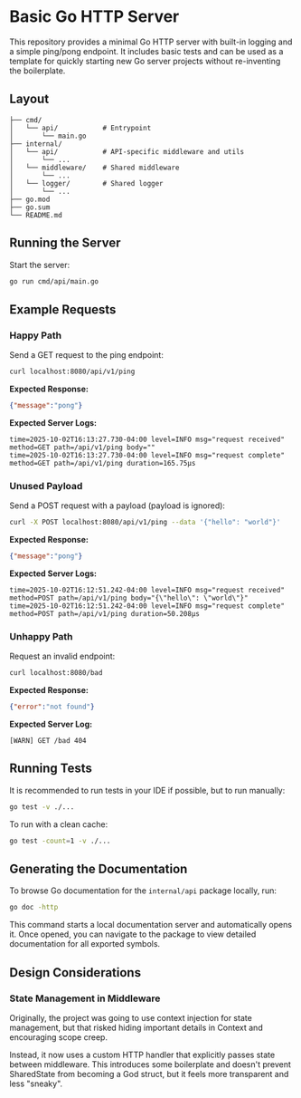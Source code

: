 # Basic Go HTTP Server

This repository provides a minimal Go HTTP server with built-in logging and a simple ping/pong endpoint. It includes basic tests and can be used as a template for quickly starting new Go server projects without re-inventing the boilerplate.

## Layout

```
├── cmd/
│   └── api/           # Entrypoint
│       └── main.go
├── internal/
│   └── api/           # API-specific middleware and utils
│       └── ...
│   └── middleware/    # Shared middleware
│       └── ...
│   └── logger/        # Shared logger
│       └── ...
├── go.mod
├── go.sum
└── README.md
```

## Running the Server

Start the server:

```sh
go run cmd/api/main.go
```

## Example Requests

### Happy Path

Send a GET request to the ping endpoint:

```sh
curl localhost:8080/api/v1/ping
```

**Expected Response:**

```json
{"message":"pong"}
```

**Expected Server Logs:**

```
time=2025-10-02T16:13:27.730-04:00 level=INFO msg="request received" method=GET path=/api/v1/ping body=""
time=2025-10-02T16:13:27.730-04:00 level=INFO msg="request complete" method=GET path=/api/v1/ping duration=165.75µs
```

### Unused Payload

Send a POST request with a payload (payload is ignored):

```sh
curl -X POST localhost:8080/api/v1/ping --data '{"hello": "world"}'
```

**Expected Response:**

```json
{"message":"pong"}
```

**Expected Server Logs:**

```
time=2025-10-02T16:12:51.242-04:00 level=INFO msg="request received" method=POST path=/api/v1/ping body="{\"hello\": \"world\"}"
time=2025-10-02T16:12:51.242-04:00 level=INFO msg="request complete" method=POST path=/api/v1/ping duration=50.208µs
```

### Unhappy Path

Request an invalid endpoint:

```sh
curl localhost:8080/bad
```

**Expected Response:**

```json
{"error":"not found"}
```

**Expected Server Log:**

```
[WARN] GET /bad 404
```

## Running Tests

It is recommended to run tests in your IDE if possible, but to run manually:

```sh
go test -v ./...
```

To run with a clean cache:

```sh
go test -count=1 -v ./...
```

## Generating the Documentation

To browse Go documentation for the `internal/api` package locally, run:

```sh
go doc -http
```

This command starts a local documentation server and automatically opens it. Once opened, you can navigate to the package to view detailed documentation for all exported symbols.

## Design Considerations

### State Management in Middleware

Originally, the project was going to use context injection for state management, but that risked hiding important details in Context and encouraging scope creep.

Instead, it now uses a custom HTTP handler that explicitly passes state between middleware. This introduces some boilerplate and doesn't prevent SharedState from becoming a God struct, but it feels more transparent and less "sneaky".
